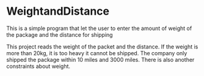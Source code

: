 # WeightandDistance

This is a simple program that let the user to enter the amount of weight of the package and the distance for shipping

This project reads the weight of the packet and the distance. 
If the weight is more than 20kg, it is too heavy it cannot be shipped.
The company only shipped the package within 10 miles and 3000 miles.
There is also another constraints about weight.
